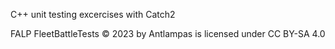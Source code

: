 C++ unit testing excercises with Catch2

FALP FleetBattleTests © 2023 by Antlampas is licensed under CC BY-SA 4.0 